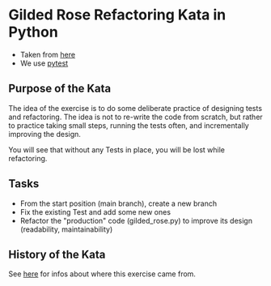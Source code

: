 # Gilded Rose Refactoring Kata in Python
- Taken from [here](https://github.com/emilybache/GildedRose-Refactoring-Kata/tree/main/python)
- We use [pytest](https://docs.pytest.org)

## Purpose of the Kata
The idea of the exercise is to do some deliberate practice of designing tests and refactoring. 
The idea is not to re-write the code from scratch, but rather to practice taking small steps, 
running the tests often, and incrementally improving the design.

You will see that without any Tests in place, you will be lost while refactoring.

## Tasks
- From the start position (main branch), create a new branch
- Fix the existing Test and add some new ones
- Refactor the "production" code (gilded_rose.py) to improve its design (readability, maintainability)

## History of the Kata
See [here](https://github.com/emilybache/GildedRose-Refactoring-Kata/blob/main/README.md#history-of-the-exercise) for infos about where this exercise came from.